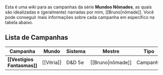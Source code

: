 Esta é uma *wiki* para as campanhas da série **Mundos Nômades**, as quais são idealizadas e (geralmente) narradas por mim, [[Bruno|nômade]]. Você pode conseguir mais informações sobre cada campanha em específico na tabela abaixo.

## Lista de Campanhas

| Campanha                    | Mundo      | Sistema | Mestre            | Tipo     | Situação     |
| --------------------------- | ---------- | ------- | ----------------- | -------- | ------------ |
| **[[Vestígios Fantasmas]]** | [[Vitria]] | D&D 5e  | [[Bruno\|nômade]] | Campanha | Em Andamento |
